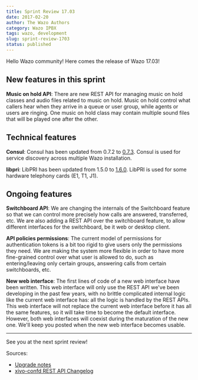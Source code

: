 ```yaml
---
title: Sprint Review 17.03
date: 2017-02-20
author: The Wazo Authors
category: Wazo IPBX
tags: wazo, development
slug: sprint-review-1703
status: published
---
```


Hello Wazo community! Here comes the release of Wazo 17.03!

## New features in this sprint

**Music on hold API**: There are new REST API for managing music on hold classes and audio files related to music on hold. Music on hold control what callers hear when they arrive in a queue or user group, while agents or users are ringing. One music on hold class may contain multiple sound files that will be played one after the other.

## Technical features

**Consul**: Consul has been updated from 0.7.2 to [0.7.3](https://github.com/hashicorp/consul/blob/v0.7.3/CHANGELOG.md). Consul is used for service discovery across multiple Wazo installation.

**libpri**: LibPRI has been updated from 1.5.0 to [1.6.0](https://downloads.asterisk.org/pub/telephony/libpri/releases/ChangeLog-1.6.0). LibPRI is used for some hardware telephony cards (E1, T1, J1).

## Ongoing features

**Switchboard API**: We are changing the internals of the Switchboard feature so that we can control more precisely how calls are answered, transferred, etc. We are also adding a REST API over the switchboard feature, to allow different interfaces for the switchboard, be it web or desktop client.

**API policies permissions**: The current model of permissions for authentication tokens is a bit too rigid to give users only the permissions they need. We are making the system more flexible in order to have more fine-grained control over what user is allowed to do, such as entering/leaving only certain groups, answering calls from certain switchboards, etc.

**New web interface**: The first lines of code of a new web interface have been written. This web interface will only use the REST API we've been developing in the past few years, with no brittle complicated internal logic like the current web interface has: all the logic is handled by the REST APIs. This web interface will not replace the current web interface before it has all the same features, so it will take time to become the default interface. However, both web interfaces will coexist during the maturation of the new one. We'll keep you posted when the new web interface becomes usable.

---

See you at the next sprint review!

Sources:

- [Upgrade notes](https://wazo.readthedocs.io/en/wazo-17.03/upgrade/upgrade.html#upgrade-notes)
- [xivo-confd REST API Changelog](https://wazo.readthedocs.io/en/wazo-17.03/api_sdk/rest_api/confd/changelog.html)
